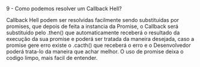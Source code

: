 9 - Como podemos resolver um Callback Hell?

Callback Hell podem ser resolvidas facilmente sendo substituidas por promises, que depois de feita a instancia da Promise, o Callback será substituido pelo .then() que automaticamente receberá o resultado da execução da sua promise e poderá ser tratada da maneira desejada, caso a promise gere erro existe o .cacth() que receberá o erro e o Desenvolvedor poderá trata-lo da maneira que achar melhor.
O uso de promise deixa o codigo limpo, mais facil de entender.